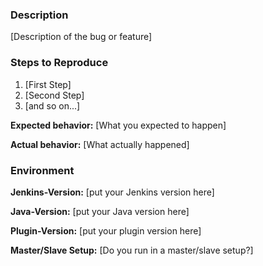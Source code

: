 ### Description

[Description of the bug or feature]

### Steps to Reproduce

1. [First Step]
2. [Second Step]
3. [and so on...]

**Expected behavior:** [What you expected to happen]

**Actual behavior:** [What actually happened]

### Environment

**Jenkins-Version:** [put your Jenkins version here]

**Java-Version:** [put your Java version here]

**Plugin-Version:** [put your plugin version here]

**Master/Slave Setup:** [Do you run in a master/slave setup?]